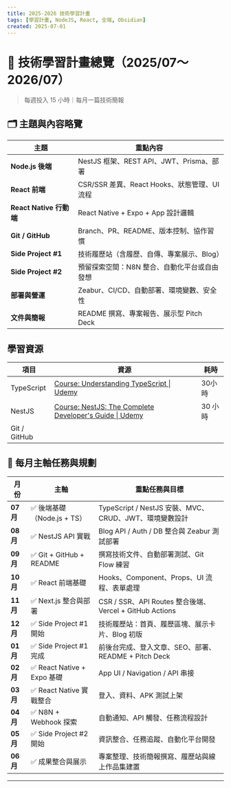 ```yaml
---
title: 2025-2026 技術學習計畫
tags: [學習計畫, NodeJS, React, 全端, Obsidian]
created: 2025-07-01
---
```


# 🎯 技術學習計畫總覽（2025/07～2026/07）

> 每週投入 15 小時｜每月一篇技術簡報

## 🗂 主題與內容略覽

| 主題                   | 重點內容                              |
| -------------------- | --------------------------------- |
| **Node.js 後端**       | NestJS 框架、REST API、JWT、Prisma、部署  |
| **React 前端**         | CSR/SSR 差異、React Hooks、狀態管理、UI 流程 |
| **React Native 行動端** | React Native + Expo + App 設計邏輯    |
| **Git / GitHub**     | Branch、PR、README、版本控制、協作習慣        |
| **Side Project #1**  | 技術履歷站（含履歷、自傳、專案展示、Blog）           |
| **Side Project #2**  | 預留探索空間：N8N 整合、自動化平台或自由發想          |
| **部署與營運**            | Zeabur、CI/CD、自動部署、環境變數、安全性        |
| **文件與簡報**            | README 撰寫、專案報告、展示型 Pitch Deck     |

##  學習資源
| 項目           | 資源                                                                                                                                                           | 耗時    |
| ------------ | ------------------------------------------------------------------------------------------------------------------------------------------------------------ | ----- |
| TypeScript   | [Course: Understanding TypeScript \| Udemy](https://www.udemy.com/course/understanding-typescript/learn/lecture/16949812#overview)                           | 30小時  |
| NestJS       | [Course: NestJS: The Complete Developer's Guide \| Udemy](https://www.udemy.com/course/nestjs-the-complete-developers-guide/learn/lecture/27441192#overview) | 30 小時 |
| Git / GitHub |                                                                                                                                                              |       |


## 📆 每月主軸任務與規劃

| 月份       | 主軸                       | 重點任務與目標                                           |
| -------- | ------------------------ | ------------------------------------------------- |
| **07 月** | ✅ 後端基礎（Node.js + TS）     | TypeScript / NestJS 安裝、MVC、CRUD、JWT、環境變數設計        |
| **08 月** | ✅ NestJS API 實戰          | Blog API / Auth / DB 整合與 Zeabur 測試部署              |
| **09 月** | ✅ Git + GitHub + README  | 撰寫技術文件、自動部署測試、Git Flow 練習                         |
| **10 月** | ✅ React 前端基礎             | Hooks、Component、Props、UI 流程、表單處理                  |
| **11 月** | ✅ Next.js 整合與部署          | CSR / SSR、API Routes 整合後端、Vercel + GitHub Actions |
| **12 月** | ✅ Side Project #1 開始     | 技術履歷站：首頁、履歷區塊、展示卡片、Blog 初版                        |
| **01 月** | ✅ Side Project #1 完成     | 前後台完成、登入文章、SEO、部署、README + Pitch Deck             |
| **02 月** | ✅ React Native + Expo 基礎 | App UI / Navigation / API 串接                      |
| **03 月** | ✅ React Native 實戰整合      | 登入、資料、APK 測試上架                                    |
| **04 月** | ✅ N8N + Webhook 探索       | 自動通知、API 觸發、任務流程設計                                |
| **05 月** | ✅ Side Project #2 開始     | 資訊整合、任務追蹤、自動化平台開發                                 |
| **06 月** | ✅ 成果整合與展示                | 專案整理、技術簡報撰寫、履歷站與線上作品集建置                           |

---
